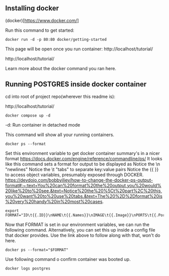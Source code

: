 ## Installing docker

(docker)[https://www.docker.com/]

Run this command to get started:

```
docker run -d -p 80:80 docker/getting-started
```

This page will be open once you run container: http://localhost/tutorial/

http://localhost/tutorial/

Learn more about the docker command you ran here.


## Running POSTGRES inside docker container

cd into root of project repo(wherever this readme is):

http://localhost/tutorial/

```
docker compose up -d
```

-d: Run container in detached mode

This command will show all your running containers.

```
docker ps --format
```

Set this environment variable to get docker container summary's in a nicer format
https://docs.docker.com/engine/reference/commandline/ps/
It looks like this command sets a format for output to be displayed as
Notice the \n "newlines"
Notice the \t "tabs" to separate key:value pairs
Notice the {{ }} to access object variables, presumably exposed through DOCKER.
https://devdojo.com/bobbyiliev/how-to-change-the-docker-ps-output-format#:~:text=You%20can%20format%20the%20output,you%20would%20like%20to%20see.&text=Notice%20the%20%5Ct%20part%2C%20this,you%20want%20to%20use%20tabs.&text=The%20%2D%2Dformat%20is%20very%20handy%20in%20most%20cases.
```
export FORMAT="ID\t{{.ID}}\nNAME\t{{.Names}}\nIMAGE\t{{.Image}}\nPORTS\t{{.Ports}}\nCOMMAND\t{{.Command}}\nCREATED\t{{.CreatedAt}}\nSTATUS\t{{.Status}}\n"
```

Now that FORMAT is set in our environment variables, we can run the following command.
Alternatively, you can set this up inside a config file that docker provides.
Use the link above to follow along with that, won't do here.
```
docker ps --format="$FORMAT"
```

Use following command o confirm container was booted up.
```
docker logs postgres
```